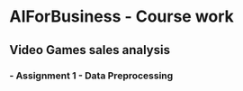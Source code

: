 # AIForBusiness - Course work

## **Video Games sales analysis**

### - Assignment 1 - Data Preprocessing
